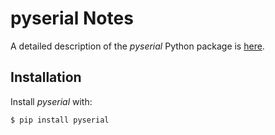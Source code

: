# pyserial Notes

A detailed description of the *pyserial* Python package is 
[here](https://pythonhosted.org/pyserial/).

## Installation

Install *pyserial* with:
```bash
$ pip install pyserial
```
